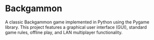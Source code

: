 # Backgammon
A classic Backgammon game implemented in Python using the Pygame library. This project features a graphical user interface (GUI), standard game rules, offline play, and LAN multiplayer functionality.
